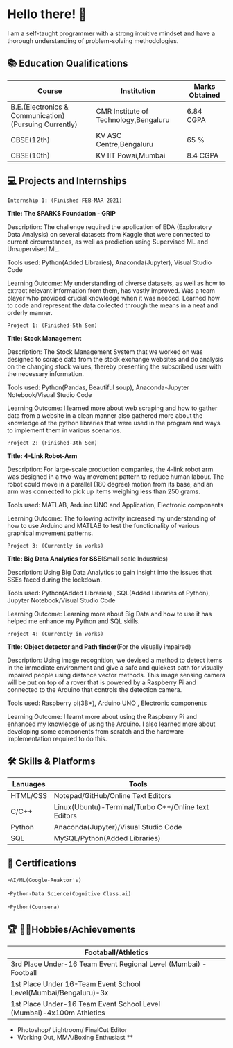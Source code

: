 # Hello there! 👋 

I am a self-taught programmer with a strong intuitive mindset and have a thorough understanding of problem-solving methodologies.



## 📚 Education Qualifications 

|  Course            |          Institution                                                       | Marks Obtained | 
| ----------------- | ------------------------------------------------------------------ | ------------------- |
| B.E.(Electronics & Communication)(Pursuing Currently) | CMR Institute of Technology,Bengaluru |      6.84 CGPA         |                      
| CBSE(12th) | KV ASC Centre,Bengaluru |                          65 %                                           |
| CBSE(10th) | KV IIT Powai,Mumbai |                               8.4 CGPA                                      |



## 💻 Projects and Internships

`Internship 1: (Finished FEB-MAR 2021)`

**Title: The SPARKS Foundation - GRIP**

Description: The challenge required the application of EDA (Exploratory Data Analysis) on several datasets from Kaggle that were connected to current circumstances, as well as prediction using Supervised ML and Unsupervised ML.


Tools used: Python(Added Libraries), Anaconda(Jupyter), Visual Studio Code 

Learning Outcome: My understanding of diverse datasets, as well as how to extract relevant information from them, has vastly improved. Was a team player who provided crucial knowledge when it was needed.
Learned how to code and represent the data collected through the means in a neat and orderly manner.


`Project 1: (Finished-5th Sem)`

 **Title: Stock Management**

Description: The Stock Management System that we worked on was designed to scrape data from the stock exchange websites and do analysis on the changing stock values, thereby presenting the subscribed user with the necessary information.

Tools used: Python(Pandas, Beautiful soup), Anaconda-Jupyter Notebook/Visual Studio Code

Learning Outcome: I learned more about web scraping and how to gather data from a website in a clean manner also gathered more about the knowledge of the python libraries that were used in the program and ways to implement them in various scenarios.


`Project 2: (Finished-3th Sem)`

 **Title: 4-Link Robot-Arm**

Description: For large-scale production companies, the 4-link robot arm was designed in a two-way movement pattern to reduce human labour. The robot could move in a parallel (180 degree) motion from its base, and an arm was connected to pick up items weighing less than 250 grams. 

Tools used: MATLAB, Arduino UNO and Application, Electronic components

Learning Outcome: The following activity increased my understanding of how to use Arduino and MATLAB to test the functionality of various graphical movement patterns.

`Project 3: (Currently in works)`

**Title: Big Data Analytics for SSE**(Small scale Industries)

Description: Using Big Data Analytics to gain insight into the issues that SSEs faced during the lockdown.


Tools used: Python(Added Libraries) , SQL(Added Libraries of Python), Jupyter Notebook/Visual Studio Code

Learning Outcome: Learning more about Big Data and how to use it has helped me enhance my Python and SQL skills.

`Project 4: (Currently in works)`

**Title: Object detector and Path finder**(For the visually impaired)

Description: Using image recognition, we devised a method to detect items in the immediate environment and give a safe and quickest path for visually impaired people using distance vector methods. This image sensing camera will be put on top of a rover that is powered by a Raspberry Pi and connected to the Arduino that controls the detection camera.

Tools used: Raspberry pi(3B+), Arduino UNO , Electronic components

Learning Outcome: I learnt more about using the Raspberry Pi and enhanced my knowledge of using the Arduino. I also learned more about developing some components from scratch and the hardware implementation required to do this.


## 🛠 Skills & Platforms

|  Lanuages           |          Tools                          |
| ----------------- | ------------------------------------------|
| HTML/CSS | Notepad/GitHub/Online Text Editors |                  
| C/C++ | Linux(Ubuntu)-Terminal/Turbo C++/Online text Editors |
| Python | Anaconda(Jupyter)/Visual Studio Code | 
| SQL    | MySQL/Python(Added Libraries)|


## 📜 Certifications

-`AI/ML(Google-Reaktor's)`

-`Python-Data Science(Cognitive Class.ai)`

-`Python(Coursera)`


## 🏆 🏃🏼Hobbies/Achievements

   | Footaball/Athletics                                             |
   |-----------------------------------------------------------------|
   | 3rd Place Under-16 Team Event Regional Level (Mumbai) -Football |
   | 1st Place Under 16-Team Event School Level(Mumbai/Bengaluru)-3x |
   | 1st Place Under-16 Team Event School Level (Mumbai)-4x100m Athletics |
    
- Photoshop/ Lightroom/ FinalCut Editor
- Working Out, MMA/Boxing Enthusiast
**
## 
##
